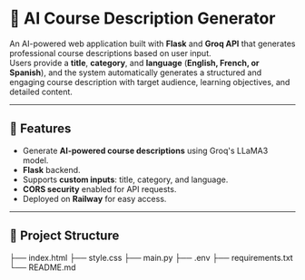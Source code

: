 # 📘 AI Course Description Generator  

An AI-powered web application built with **Flask** and **Groq API** that generates professional course descriptions based on user input.  
Users provide a **title**, **category**, and **language** (**English, French, or Spanish**), and the system automatically generates a structured and engaging course description with target audience, learning objectives, and detailed content.  

---

## 🚀 Features  
- Generate **AI-powered course descriptions** using Groq's LLaMA3 model.  
- **Flask** backend.  
- Supports **custom inputs**: title, category, and language.  
- **CORS security** enabled for API requests.   
- Deployed on **Railway** for easy access.  

---

## 📂 Project Structure  
├── index.html
├── style.css
├── main.py 
├── .env 
├── requirements.txt 
└── README.md 
